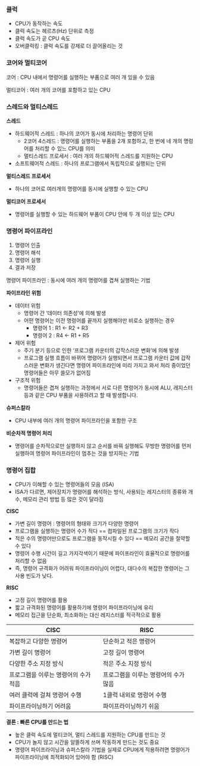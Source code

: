 ### 클럭

- CPU가 동작하는 속도
- 클럭 속도는 헤르츠(Hz) 단위로 측정
- 클럭 속도가 곧 CPU 속도
- 오버클럭킹 : 클럭 속도를 강제로 더 끌어올리는 것

### 코어와 멀티코어

코어 : CPU 내에서 명령어를 실행하는 부품으로 여러 개 있을 수 있음

멀티코어 : 여러 개의 코어를 포함하고 있는 CPU

### 스레드와 멀티스레드

**스레드**

- 하드웨어적 스레드 : 하나의 코어가 동시에 처리하는 명령어 단위
    - 2코어 4스레드 : 명령어를 실행하는 부품을 2개 포함하고, 한 번에 네 개의 명렁어를 처리할 수 있느 CPU를 의미
    - 멀티스레드 프로세서 :  여러 개의 하드웨어적 스레드를 지원하는 CPU
- 소프트웨어적 스레드 : 하나의 프로그램에서 독립적으로 실행되는 단위

**멀티스레드 프로세서**

- 하나의 코어로 여러개의 명령어를 동시에 실행할 수 있는 CPU

**멀티코어 프로세서**

- 명령어를 실행할 수 있는 하드웨어 부품이 CPU 안에 두 개 이상 있는 CPU

### 명령어 파이프라인

1. 명령어 인출
2. 명령어 해석
3. 명령어 실행
4. 결과 저장

명령어 파이프라인 : 동시에 여러 개의 명령어를 겹쳐 실행하는 기법

**파이프라인 위험**

- 데이터 위험
    - 명령어 간 ‘데이터 의존성’에 의해 발생
    - 어떤 명령어는 이전 명령어를 끝까지 실행해야만 비로소 실행하는 경우
        - 명령어 1 : R1 ← R2 + R3
        - 명령어 2 : R4 ← R1 + R5
- 제어 위험
    - 주기 분기 등으로 인한 ‘프로그램 카운터의 갑작스러운 변화’에 의해 발생
    - 프로그램 실행 흐름이 바뀌어 명령어가 실행되면서 프로그램 카운터 값에 갑작스러운 변화가 생긴다면 명령어 파이프라인에 미리 가지고 와서 처리 중이었던 명령어들은 아무 쓸모가 없어짐
- 구조적 위험
    - 명령어들은 겹쳐 실행하는 과정에서 서로 다른 명령어가 동시에 ALU, 레지스터 등과 같은 CPU 부품을 사용하려고 할 때 발생합니다.

**슈퍼스칼라**

- CPU 내부에 여러 개의 명령어 파이프라인을 포함한 구조

**비순차적 명령어 처리**

- 명령어를 순차적으로만 실행하지 않고 순서를 바꿔 실행해도 무방한 명령어를 먼저 실행하여 명령어 파이프라인이 멈추는 것을 방지하는 기법

### 명령어 집합

- CPU가 이해할 수 있는 명령어들의 모음 (ISA)
- ISA가 다르면, 제어장치가 명령어를 해석하는 방식, 사용되는 레지스터의 종류와 개수, 메모리 관리 방법 등 많은 것이 달라짐

**CISC**

- 가변 길이 명령어 : 명령어의 형태와 크기가 다양한 명령어
- 프로그램을 실행하는 명령어 수가 적다 == 컴파일된 프로그램의 크기가 작다
- 적은 수의 명령어만으로도 프로그램을 동작시킬 수 있다 == 메모리 공간을 절약할 수 있다
- 명령어 수행 시간이 길고 가지각색이기 때문에 파이프라인이 효율적으로 명령어를 처리할 수 없음
- 즉, 명령어 규격화가 어려워 파이프라이닝이 어렵다, 대다수의 복잡한 명령어는 그 사용 빈도가 낮다.

**RISC**

- 고정 길이 명령어를 활용
- 짧고 규격화된 명령어를 활용하기에 명령어 파이프라이닝에 유리
- 메모리 접근을 단순화, 최소화하는 대신 레지스터를 적극적으로 활용

| CISC | RISC |
| --- | --- |
| 복잡하고 다양한 명령어 | 단순하고 적은 명령어 |
| 가변 길이 명령어  | 고정 길이 명령어 |
| 다양한 주소 지정 방식 | 적은 주소 지정 방식 |
| 프로그램을 이루는 명령어의 수가 적음 | 프로그램을 이루는 명령어의 수가 많음 |
| 여러 클럭에 걸쳐 명령어 수행 | 1클럭 내외로 명령어 수행 |
| 파이프라이닝하기 어려움 | 파이프라이닝하기 쉬움 |

**결론 : 빠른 CPU를 만드는 법**

- 높은 클럭 속도에 멀티코어, 멀티 스레드를 지원하는 CPU를 만드는 것
- CPU가 놀지 않고 시간을 알뜰하게 쓰며 작동하게 만드는 것도 중요
- 명령어 파이프라이닝과 슈퍼스칼라 기법을 실제로 CPU에게 적용하려면 명령어가 파이프라이닝에 최적화되어 있어야 함 (RISC)